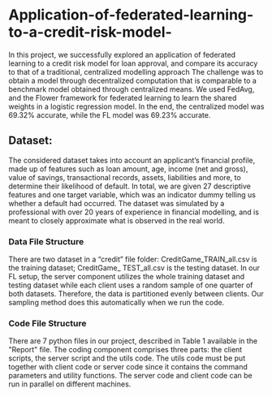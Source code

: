 # Application-of-federated-learning-to-a-credit-risk-model-


In this project, we successfully explored an application of federated learning to a credit risk model for loan approval, and compare its accuracy to that of a traditional, centralized modelling approach
The challenge was to obtain a model through decentralized computation that is comparable to a benchmark model obtained through centralized means. We used FedAvg, and the Flower framework for federated learning to learn the shared weights in a logistic regression model. In the end, the centralized model was 69.32% accurate, while the FL model was 69.23% accurate.

## Dataset: 
The considered dataset takes into account an applicant’s financial profile, made up of features such as loan amount, age, income (net and gross), value of savings, transactional records, assets, liabilities and more, to determine their likelihood of default. In total, we are given 27 descriptive features and one target variable, which was an indicator dummy telling us whether a default had occurred. The dataset was simulated by a professional with over 20 years of experience in financial modelling, and is meant to closely approximate what is observed in the real world.

### Data File Structure
There are two dataset in a “credit” file folder: CreditGame_TRAIN_all.csv is the training dataset; CreditGame_ TEST_all.csv is the testing dataset. In our FL setup, the server component utilizes the whole training dataset and testing dataset while each client uses a random sample of one quarter of both datasets. Therefore, the data is partitioned evenly between clients. Our sampling method does this automatically when we run the code.

### Code File Structure
There are 7 python files in our project, described in Table 1 available in the "Report" file. The coding component comprises three parts: the client scripts, the server script and the utils code. The utils code must be put together with client code or server code since it contains the command parameters and utility functions. The server code and client code can be run in parallel on different machines.
